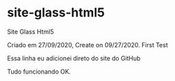 # site-glass-html5

Site Glass Html5

Criado em 27/09/2020, Create on 09/27/2020. First Test

Essa linha eu adicionei direto do site do GitHub

Tudo funcionando OK.
